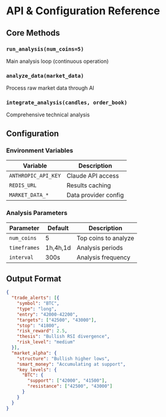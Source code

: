 # API & Configuration Reference

## Core Methods

### `run_analysis(num_coins=5)`
Main analysis loop (continuous operation)

### `analyze_data(market_data)`
Process raw market data through AI

### `integrate_analysis(candles, order_book)`
Comprehensive technical analysis

## Configuration

### Environment Variables
| Variable | Description |
|----------|-------------|
| `ANTHROPIC_API_KEY` | Claude API access |
| `REDIS_URL` | Results caching |
| `MARKET_DATA_*` | Data provider config |

### Analysis Parameters
| Parameter | Default | Description |
|-----------|---------|-------------|
| `num_coins` | 5 | Top coins to analyze |
| `timeframes` | 1h,4h,1d | Analysis periods |
| `interval` | 300s | Analysis frequency |

## Output Format
```json
{
  "trade_alerts": [{
    "symbol": "BTC",
    "type": "long",
    "entry": "42000-42200",
    "targets": ["42500", "43000"],
    "stop": "41800",
    "risk_reward": 2.5,
    "thesis": "Bullish RSI divergence",
    "risk_level": "medium"
  }],
  "market_alpha": {
    "structure": "Bullish higher lows",
    "smart_money": "Accumulating at support",
    "key_levels": {
      "BTC": {
        "support": ["42000", "41500"],
        "resistance": ["42500", "43000"]
      }
    }
  }
}

